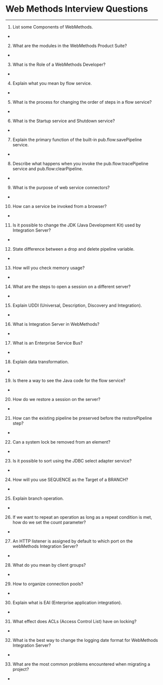 # Web Methods Interview Questions

---

1. List some Components of WebMethods.
+ 

2. What are the modules in the WebMethods Product Suite?
+ 

3. What is the Role of a WebMethods Developer?
+ 

4. Explain what you mean by flow service.
+ 

5. What is the process for changing the order of steps in a flow service?
+ 

6. What is the Startup service and Shutdown service?
+ 

7. Explain the primary function of the built-in pub.flow:savePipeline service.
+ 

8. Describe what happens when you invoke the pub.flow:tracePipeline service and pub.flow:clearPipeline.
+ 

9.  What is the purpose of web service connectors?
+ 

10. How can a service be invoked from a browser?
+ 

11. Is it possible to change the JDK (Java Development Kit) used by Integration Server?
+ 

12. State difference between a drop and delete pipeline variable.
+ 

13. How will you check memory usage?
+ 

14. What are the steps to open a session on a different server?
+ 

15. Explain UDDI (Universal, Description, Discovery and Integration).
+ 

16. What is Integration Server in WebMethods?
+ 

17. What is an Enterprise Service Bus?
+ 

18. Explain data transformation.
+ 

19. Is there a way to see the Java code for the flow service?
+ 

20. How do we restore a session on the server?
+ 

21. How can the existing pipeline be preserved before the restorePipeline step?
+ 

22. Can a system lock be removed from an element?
+ 

23. Is it possible to sort using the JDBC select adapter service?
+ 

24. How will you use SEQUENCE as the Target of a BRANCH?
+ 

25. Explain branch operation.
+ 

26. If we want to repeat an operation as long as a repeat condition is met, how do we set the count parameter?
+ 

27. An HTTP listener is assigned by default to which port on the webMethods Integration Server?
+ 

28. What do you mean by client groups?
+ 

29. How to organize connection pools?
+ 

30. Explain what is EAI (Enterprise application integration).
+ 

31. What effect does ACLs (Access Control List) have on locking?
+ 

32. What is the best way to change the logging date format for WebMethods Integration Server?
+ 

33. What are the most common problems encountered when migrating a project?
+ 
